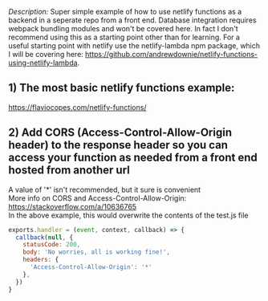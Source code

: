 _Description:_ Super simple example of how to use netlify functions as a backend in a seperate repo from a front end. Database integration requires webpack bundling modules and won't be covered here. In fact I don't recommend using this as a starting point other than for learning. For a useful starting point with netlify use the netlify-lambda npm package, which I will be covering here: https://github.com/andrewdownie/netlify-functions-using-netlify-lambda.

## 1) The most basic netlify functions example:
https://flaviocopes.com/netlify-functions/

## 2) Add CORS (Access-Control-Allow-Origin header) to the response header so you can access your function as needed from a front end hosted from another url
A value of '&ast;' isn't recommended, but it sure is convenient  
More info on CORS and Access-Control-Allow-Origin: https://stackoverflow.com/a/10636765  
In the above example, this would overwrite the contents of the test.js file

```javascript
exports.handler = (event, context, callback) => {
  callback(null, {
    statusCode: 200,
    body: 'No worries, all is working fine!',
    headers: {
      'Access-Control-Allow-Origin': '*'
    },
  })
}
```

